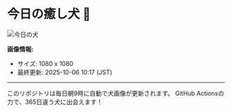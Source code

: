 # 今日の癒し犬 🐶
 
![今日の犬](https://teru-kuma.github.io/daily-character/daily.jpg?d=202510061017)

**画像情報:**
- サイズ: 1080 x 1080
- 最終更新: 2025-10-06 10:17 (JST)

---

このリポジトリは毎日朝9時に自動で犬画像が更新されます。
GitHub Actionsの力で、365日違う犬に出会えます！
